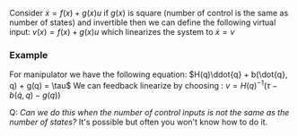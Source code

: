 Consider 
$\dot{x} = f(x) + g(x)u$
if $g(x)$ is square (number of control is the same as number of states) and invertible then we can define the following virtual input:
$v(x) = f(x) + g(x)u$
which linearizes the system to $\dot{x} = v$

### Example 
For manipulator we have the following equation:
$H(q)\ddot{q} + b(\dot{q}, q) + g(q) = \tau$
We can feedback linearize by choosing :
$v = H(q)^{-1}(\tau - b(\dot{q}, q) - g(q))$

Q: *Can we do this when the number of control inputs is not the same as the number of states?*
It's possible but often you won't know how to do it.
